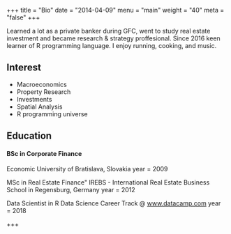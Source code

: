+++
title = "Bio"
date = "2014-04-09"
menu = "main"
weight = "40"
meta = "false"
+++

Learned a lot as a private banker during GFC, went to study real estate investment and became research & strategy proffesional. Since 2016 keen learner of R programming language. I enjoy running, cooking, and music.

## Interest 
* Macroeconomics 
* Property Research 
* Investments 
* Spatial Analysis 
* R programming universe

## Education
#### BSc in Corporate Finance
Economic University of Bratislava, Slovakia
year = 2009

MSc in Real Estate Finance"
IREBS - International Real Estate Business School in Regensburg, Germany
year = 2012

Data Scientist in R
Data Science Career Track @ www.datacamp.com
year = 2018
 
+++




